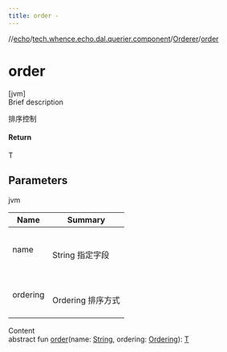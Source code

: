 ```yaml
---
title: order -
---
```

//[echo](../../index.md)/[tech.whence.echo.dal.querier.component](../index.md)/[Orderer](index.md)/[order](order.md)



# order  
[jvm]  
Brief description  


排序控制



#### Return  


T



## Parameters  
  
jvm  
  
|  Name|  Summary| 
|---|---|
| name| <br><br>String 指定字段<br><br>
| ordering| <br><br>Ordering 排序方式<br><br>
  
  
Content  
abstract fun [order](order.md)(name: [String](https://kotlinlang.org/api/latest/jvm/stdlib/kotlin/-string/index.html), ordering: [Ordering](../-ordering/index.md)): [T](index.md)  



